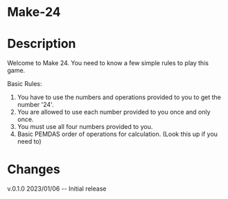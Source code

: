 # Make-24

# **Description**
Welcome to Make 24. You need to know a few simple rules to play this game.

Basic Rules:
  1. You have to use the numbers and operations provided to you to get the number '24'.
  2. You are allowed to use each number provided to you once and only once.
  3. You must use all four numbers provided to you.
  4. Basic PEMDAS order of operations for calculation. (Look this up if you need to)
  
# **Changes**

v.0.1.0 2023/01/06 -- Initial release
